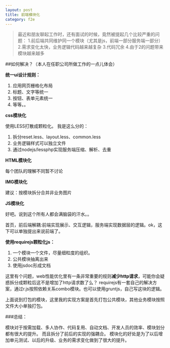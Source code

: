 ```yaml
---
layout: post
title: 前端模块化
category: f2e
---
```


> 最近和朋友聊起工作时，还有面试的时候，竟然被提起几个比较严重的问题：
1.前后端共同维护同一个模块（尤其是js，前端一部分服务端一部分）
2.需求变化太快，业务逻辑代码越来越复杂
3.代码冗余
4.由于2的问题带来模块越来越多

##如何解决？（本人在任职公司所做工作的一点儿体会）

**统一ui设计规则：**

1. 应用网页栅格化布局
2. 标题、文字等统一
3. 按钮、表单元素统一
4. 等等。。

**css模块化**

使用LESS打散成颗粒化。
我是这么分的：

1. 拆分reset.less、layout.less、common.less
2. 业务逻辑样式可以独立文件
3. 通过nodejs/lessphp实现服务端压缩、解析、去重

**HTML模块化**

每个团队的理解不同暂不讨论

**IMG模块化**

建议：按模块拆分合并非业务图片

**JS模块化**

好吧。说到这个所有人都会满脑袋的汗水。。

首页，前后端解耦:前端实现展示、交互逻辑，服务端实现数据层的逻辑。ok，这下可以单独提出来说前端了。

**使用requirejs颗粒化js：**

1. 一个模块一个文件，尽量细粒度的组织。
2. 公共模块抽离出来
3. 使用jsdoc形成文档

这里有个问题，web性能优化里有一条非常重要的规则**减少http请求**，可能你会疑惑拆分成颗粒后这不是增加了http请求数了么？
requirejs有一套自己的解决方案，通过r.js按照依赖关系combo模块。也可以使用gruntjs，自己写这块的逻辑。

上面说到打包的模块，这里我的实现方案是首先打包公共模块，其他业务模块按照文件大小单独打包。

###总结：

模块对于按需加载、多人协作、代码复用、自动文档、开发人员的效率、模块划分都有很大的提升。
而且拆分了前后的实现的强耦合。
模块化的好处是为了以后增加单元测试、以后的升级、业务的需求变化做到了很大的提升。
